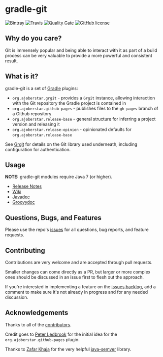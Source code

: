 # gradle-git

[![Bintray](https://img.shields.io/bintray/v/ajoberstar/gradle-plugins/org.ajoberstar%3Agradle-git.svg?style=flat-square)](https://bintray.com/ajoberstar/gradle-plugins/org.ajoberstar%3Agradle-git/_latestVersion)
[![Travis](https://img.shields.io/travis/ajoberstar/gradle-git.svg?style=flat-square)](https://travis-ci.org/ajoberstar/gradle-git)
[![Quality Gate](https://sonarqube.ajoberstar.com/api/badges/gate?key=org.ajoberstar:gradle-git)](https://sonarqube.ajoberstar.com/dashboard/index/org.ajoberstar:gradle-git)
[![GitHub license](https://img.shields.io/github/license/ajoberstar/gradle-git.svg?style=flat-square)](https://github.com/ajoberstar/gradle-git/blob/master/LICENSE)

## Why do you care?

Git is immensely popular and being able to interact with it as part of a build process can be very valuable
to provide a more powerful and consistent result.

## What is it?

gradle-git is a set of [Gradle](http://gradle.org) plugins:

* `org.ajoberstar.grgit` - provides a `Grgit` instance, allowing interaction with the Git repository
the Gradle project is contained in
* `org.ajoberstar.github-pages` - publishes files to the `gh-pages` branch of a Github repository
* `org.ajoberstar.release-base` - general structure for inferring a project version and releasing it
* `org.ajoberstar.release-opinion` - opinionated defaults for `org.ajoberstar.release-base`

See [Grgit](https://github.com/ajoberstar/grgit) for details on the Git library used underneath, including
configuration for authentication.

## Usage

**NOTE:** gradle-git modules require Java 7 (or higher).

* [Release Notes](https://github.com/ajoberstar/gradle-git/releases)
* [Wiki](https://github.com/ajoberstar/gradle-git/wiki)
* [Javadoc](http://ajoberstar.org/gradle-git/docs/javadoc)
* [Groovydoc](http://ajoberstar.org/gradle-git/docs/groovydoc)

## Questions, Bugs, and Features

Please use the repo's [issues](https://github.com/ajoberstar/gradle-git/issues)
for all questions, bug reports, and feature requests.

## Contributing

Contributions are very welcome and are accepted through pull requests.

Smaller changes can come directly as a PR, but larger or more complex
ones should be discussed in an issue first to flesh out the approach.

If you're interested in implementing a feature on the
[issues backlog](https://github.com/ajoberstar/gradle-git/issues), add a comment
to make sure it's not already in progress and for any needed discussion.

## Acknowledgements

Thanks to all of the [contributors](https://github.com/ajoberstar/gradle-git/graphs/contributors).

Credit goes to [Peter Ledbrook](https://github.com/pledbrook) for the initial
idea for the `org.ajoberstar.github-pages` plugin.

Thanks to [Zafar Khaja](https://github.com/zafarkhaja) for the very helpful
[java-semver](https://github.com/zafarkhaja/jsemver) library.
